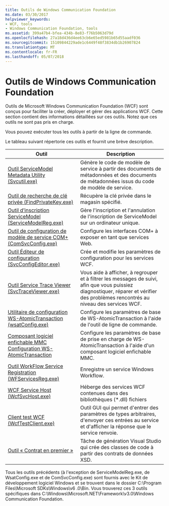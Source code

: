 ```yaml
---
title: Outils de Windows Communication Foundation
ms.date: 03/30/2017
helpviewer_keywords:
- WCF, tools
- Windows Communication Foundation, tools
ms.assetid: 399a47b4-bfea-434b-8e83-f76b5063d79d
ms.openlocfilehash: 27a18d436d4ee63cb6e65ed5981b65d55aadf036
ms.sourcegitcommit: 15109844229ade1c6449f48f3834db1b26907824
ms.translationtype: MT
ms.contentlocale: fr-FR
ms.lasthandoff: 05/07/2018
---
```

# <a name="windows-communication-foundation-tools"></a>Outils de Windows Communication Foundation
Outils de Microsoft Windows Communication Foundation (WCF) sont conçus pour faciliter la créer, déployer et gérer des applications WCF. Cette section contient des informations détaillées sur ces outils. Notez que ces outils ne sont pas pris en charge.  
  
 Vous pouvez exécuter tous les outils à partir de la ligne de commande.  
  
 Le tableau suivant répertorie ces outils et fournit une brève description.  
  
|Outil|Description|  
|----------|-----------------|  
|[Outil ServiceModel Metadata Utility (Svcutil.exe)](../../../docs/framework/wcf/servicemodel-metadata-utility-tool-svcutil-exe.md)|Génère le code de modèle de service à partir des documents de métadonnées et des documents de métadonnées issus du code de modèle de service.|  
|[Outil de recherche de clé privée (FindPrivateKey.exe)](../../../docs/framework/wcf/find-private-key-tool-findprivatekey-exe.md)|Récupère la clé privée dans le magasin spécifié.|  
|[Outil d’inscription ServiceModel (ServiceModelReg.exe)](../../../docs/framework/wcf/servicemodelreg-exe.md)|Gère l'inscription et l'annulation de l'inscription de ServiceModel sur un ordinateur unique.|  
|[Outil de configuration de modèle de service COM+ (ComSvcConfig.exe)](../../../docs/framework/wcf/com-service-model-configuration-tool-comsvcconfig-exe.md)|Configure les interfaces COM+ à exposer en tant que services Web.|  
|[Outil Éditeur de configuration (SvcConfigEditor.exe)](../../../docs/framework/wcf/configuration-editor-tool-svcconfigeditor-exe.md)|Crée et modifie les paramètres de configuration pour les services WCF.|  
|[Outil Service Trace Viewer (SvcTraceViewer.exe)](../../../docs/framework/wcf/service-trace-viewer-tool-svctraceviewer-exe.md)|Vous aide à afficher, à regrouper et à filtrer les messages de suivi, afin que vous puissiez diagnostiquer, réparer et vérifier des problèmes rencontrés au niveau des services WCF.|  
|[Utilitaire de configuration WS-AtomicTransaction (wsatConfig.exe)](../../../docs/framework/wcf/ws-atomictransaction-configuration-utility-wsatconfig-exe.md)|Configure les paramètres de base de WS-AtomicTransaction à l'aide de l'outil de ligne de commande.|  
|[Composant logiciel enfichable MMC Configuration WS-AtomicTransaction](../../../docs/framework/wcf/ws-atomictransaction-configuration-mmc-snap-in.md)|Configure les paramètres de base de prise en charge de WS-AtomicTransaction à l'aide d'un composant logiciel enfichable MMC.|  
|[Outil WorkFlow Service Registration (WFServicesReg.exe)](../../../docs/framework/wcf/workflow-service-registration-tool-wfservicesreg-exe.md)|Enregistre un service Windows Workflow.|  
|[WCF Service Host (WcfSvcHost.exe)](../../../docs/framework/wcf/wcf-service-host-wcfsvchost-exe.md)|Héberge des services WCF contenues dans des bibliothèques (*.dll) fichiers|  
|[Client test WCF (WcfTestClient.exe)](../../../docs/framework/wcf/wcf-test-client-wcftestclient-exe.md)|Outil GUI qui permet d'entrer des paramètres de types arbitraires, d'envoyer ces entrées au service et d'afficher la réponse que le service renvoie.|  
|[Outil « Contrat en premier »](../../../docs/framework/wcf/contract-first-tool.md)|Tâche de génération Visual Studio qui crée des classes de code à partir des contrats de données XSD.|  
  
 Tous les outils précédents (à l'exception de ServiceModelReg.exe, de WsatConfig.exe et de ComSvcConfig.exe) sont fournis avec le Kit de développement logiciel Windows et se trouvent dans le dossier C:\Program Files\Microsoft SDKs\Windows\v6 .0\Bin.  Vous trouverez ces 3 outils spécifiques dans C:\Windows\Microsoft.NET\Framework\v3.0\Windows Communication Foundation.
